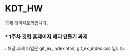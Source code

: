 #  KDT_HW
과제 레퍼지토리입니다.

### * 1주차 깃헙 홈페이지 헤더 만들기 과제 
: 해당 과제 파일은 git_ex_index.html, git_ex_index.css 입니다.
